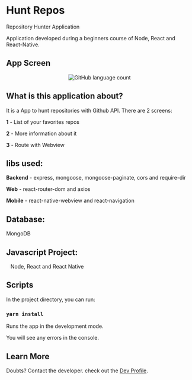 # Hunt Repos

Repository Hunter Application

Application developed during a beginners course of Node, React and React-Native.


## App Screen
 
 <p align="center">
  <img alt="GitHub language count" src="https://github.com/keepact/Hunt-Repo/blob/master/app-mobile-view.png">
 </p>
 
## What is this application about?

It is a App to hunt repositories with Github API. There are 2 screens: 

<strong>1</strong> - List of your favorites repos 

<strong>2</strong> - More information about it

<strong>3</strong> - Route with Webview

## libs used:

<strong>Backend</strong> - express, mongoose, mongoose-paginate, cors and require-dir

<strong>Web</strong> - react-router-dom and axios 

<strong>Mobile</strong> - react-native-webview and react-navigation
      
## Database:

 MongoDB
 
## Javascript Project:
 
 Node, React and React Native

## Scripts

In the project directory, you can run:

### `yarn install`

Runs the app in the development mode.<br />

You will see any errors in the console.

## Learn More

Doubts? Contact the developer. check out the [Dev Profile](https://github.com/keepact).<br />

